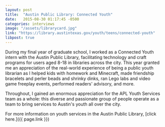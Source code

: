 ```yaml
---
layout: post
title:  "Austin Public Library: Connected Youth"
date:   2015-08-30 01:17:45 -0500
categories: interviews
image: "/assets/librarycard.jpg"
link: "https://library.austintexas.gov/youth/teens/connected-youth"
libpost: true
---
```


During my final year of graduate school, I worked as a Connected Youth intern with the Austin Public Library, facilitating technology and craft programs for users aged 8-18 in libraries across the city. This year granted me an appreciation of the real-world experience of being a public youth librarian as I helped kids with homework and Minecraft, made friendship bracelets and perler beads and shrinky dinks, ran Lego labs and video game freeplay events, performed readers' advisory, and more. 

Throughout, I gained an enormous appreciation for the APL Youth Services team as a whole: this diverse and passionate group of people operate as a team to bring services to Austin's youth all over the city.

For more information on youth services in the Austin Public Library, [click here.]({{ page.link }})